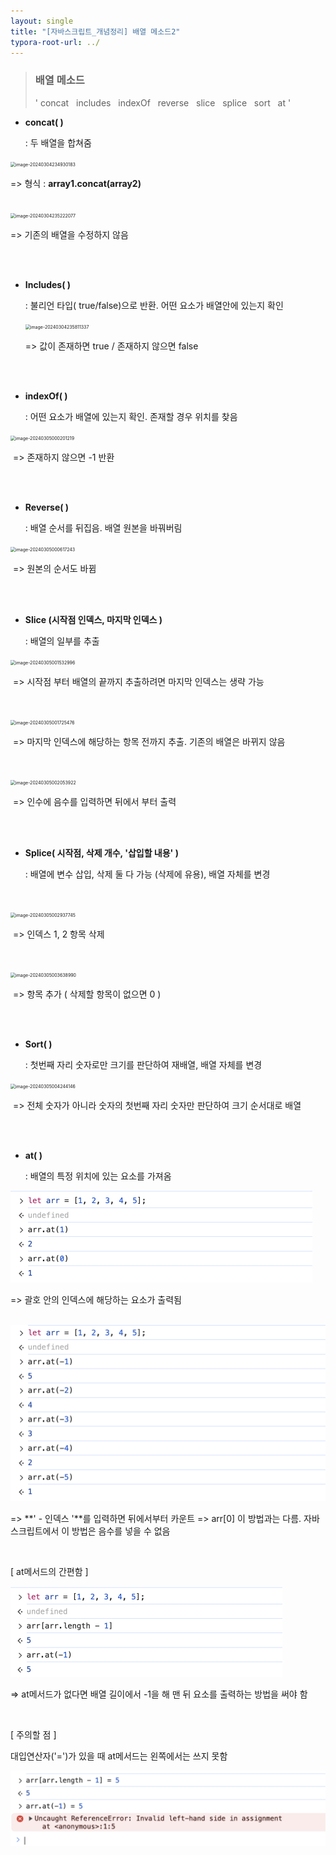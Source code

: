 ```yaml
---
layout: single
title: "[자바스크립트_개념정리] 배열 메소드2"
typora-root-url: ../
---
```






> ### 배열 메소드
>
> 
>
> '  concat &nbsp; includes &nbsp; indexOf &nbsp; reverse &nbsp; slice &nbsp; splice &nbsp; sort &nbsp; at '









- **concat( )**        

  

  :  두 배열을 합쳐줌
  
     

 <img src="/images/2024-03-04-array2/image-20240304234930183.png" alt="image-20240304234930183" style="zoom:50%;" />

=>   형식 :  **array1.concat(array2)**

<br>

 <img src="/images/2024-03-04-array2/image-20240304235222077.png" alt="image-20240304235222077" style="zoom:50%;" />

=>  기존의 배열을 수정하지 않음

<br>

<br>

- **Includes( )**

   
  
   :   불리언 타입( true/false)으로 반환.  어떤 요소가 배열안에 있는지 확인

  

   <img src="/images/2024-03-04-array2/image-20240304235811337.png" alt="image-20240304235811337" style="zoom:50%;" />

  => 값이 존재하면 true  /  존재하지 않으면 false

<br>

<br>

- **indexOf( )**

    
  
    :   어떤 요소가 배열에 있는지 확인.  존재할 경우 위치를 찾음



​	<img src="/images/2024-03-04-array2/image-20240305000201219.png" alt="image-20240305000201219" style="zoom:50%;" />

​	=>  존재하지 않으면 -1 반환

<br>

<br>

- **Reverse( )** 

   
  
   :   배열 순서를 뒤집음.  배열 원본을 바꿔버림



​	<img src="/images/2024-03-04-array2/image-20240305000617243.png" alt="image-20240305000617243" style="zoom:50%;" />

​	=>  원본의 순서도 바뀜

<br>

<br>

- **Slice (시작점 인덱스, 마지막 인덱스 )**

  
  
  :   배열의 일부를 추출



​	<img src="/images/2024-03-04-array2/image-20240305001532996.png" alt="image-20240305001532996" style="zoom:50%;" />

​	=>  시작점 부터 배열의 끝까지 추출하려면 마지막 인덱스는 생략 가능

<br>

​	<img src="/images/2024-03-04-array2/image-20240305001725476.png" alt="image-20240305001725476" style="zoom:50%;" />

​	=>  마지막 인덱스에 해당하는 항목 전까지 추출.  기존의 배열은 바뀌지 않음

<br>

​	<img src="/images/2024-03-04-array2/image-20240305002053922.png" alt="image-20240305002053922" style="zoom:50%;" />

​	=> 인수에 음수를 입력하면 뒤에서 부터 출력

<br>

<br>

- **Splice( 시작점, 삭제 개수, '삽입할 내용' )** 

   

  :   배열에 변수 삽입, 삭제 둘 다 가능  (삭제에 유용),   배열 자체를 변경

  ​     



​	<img src="/images/2024-03-04-array2/image-20240305002937745.png" alt="image-20240305002937745" style="zoom:50%;" />

​	=>  인덱스 1, 2 항목 삭제

<br>

​	<img src="/images/2024-03-04-array2/image-20240305003638990.png" alt="image-20240305003638990" style="zoom:50%;" />

​	=>  항목 추가  ( 삭제할 항목이 없으면 0 )

<br>

<br>

- **Sort( )**

    
  
    :   첫번째 자리 숫자로만 크기를 판단하여 재배열,  배열 자체를 변경



​	 <img src="/images/2024-03-04-array2/image-20240305004244146.png" alt="image-20240305004244146" style="zoom:50%;" />

​	=>  전체 숫자가 아니라 숫자의 첫번째 자리 숫자만 판단하여 크기 순서대로 배열

<br>

<br>

- **at( )**

  

  : 배열의 특정 위치에 있는 요소를 가져옴



<img src="/images/2024-03-04-array2/image-20240418115050640.png" alt="image-20240418115050640" style="zoom:50%;" />

=> 괄호 안의 인덱스에 해당하는 요소가 출력됨

<br>

<img src="/images/2024-03-04-array2/image-20240418115415985.png" alt="image-20240418115415985" style="zoom:50%;" />

=> **' - 인덱스 '**를 입력하면 뒤에서부터 카운트
=> arr[0] 이 방법과는 다름. 자바스크립트에서 이 방법은 음수를 넣을 수 없음

<br>

[ at메서드의 간편함 ]

<img src="/images/2024-03-04-array2/image-20240418115558604.png" alt="image-20240418115558604" style="zoom:50%;" />

=> at메서드가 없다면 배열 길이에서 -1을 해 맨 뒤 요소를 출력하는 방법을 써야 함

<br>

[ 주의할 점 ]

대입연산자('=')가 있을 때 at메서드는 왼쪽에서는 쓰지 못함

<img src="/images/2024-03-04-array2/image-20240418115846248.png" alt="image-20240418115846248" style="zoom:50%;" />

